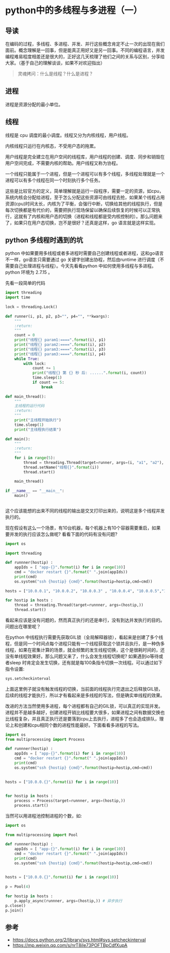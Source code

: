 # python中的多线程与多进程（一）


## 导读
在编码的过程，多线程、多进程、并发、并行这些概念肯定不止一次的出现在我们面前。概念理解是一回事，但是能真正用好又是另一回事。不同的编程语言，并发编程难易程度相差还是很大的，正好这几天梳理了他们之间的关系与区别，分享给大家。（基于自己的理解谈谈，如果不对欢迎指出）

> 灵魂拷问：什么是线程？什么是进程？

## 进程
进程是资源分配的最小单位。

## 线程
线程是 cpu 调度的最小调度。线程又分为内核线程，用户线程。

内核线程只运行在内核态，不受用户态的拖累。

用户线程是完全建立在用户空间的线程库，用户线程的创建、调度、同步和销毁在用户空间完成，不需要内核的帮助。用户线程又称为协程。

一个线程只能属于一个进程，但是一个进程可以有多个线程，多线程处理就是一个进程可以有多个线程在同一个时刻执行多个任务。

这些是比较官方的定义，简单理解就是运行一段程序，需要一定的资源，如cpu，系统内核会分配给进程，至于怎么分配这些资源可由线程去抢，如果某个线程占用资源(cpu)时间太长，内核为了平衡，会强行中断，切换给其他的线程执行，但是每次切换都是有代价的，需要把执行现场保留以确保后续恢复的时候可以正常执行，这就有了内核和用户态的切换（进程和线程都是受内核控制的）。那么问题来了，如果只在用户态切换，岂不是很好？还真是这样，go 语言就是这样实现。

## python 多线程时遇到的坑
python 中如果要用多线程或者多进程时需要自己创建线程或者进程，这和go语言不一样，go语言只需要通过 go 关键字创建出协程，然后由runtime 进行调度（不需要自己处理进程与线程）。今天先看看python 中如何使用多线程与多进程。python 环境为 2.7.15 。

先看一段简单的代码
```python
import threading
import time
​
lock = threading.Lock()
​
def runner(i, p1, p2, p3="", p4="", **kwargs):
    """
    :return:
    """
    count = 0
    print("线程{} param1:====".format(i), p1)
    print("线程{} param2:====".format(i), p2)
    print("线程{} param3:====".format(i), p3)
    print("线程{} param3:====".format(i), p4)
    while True:
        with lock:
            count += 1
            print("线程{} 第 {} 秒 后: ......".format(i, count))
            time.sleep(1)
            if count == 5:
                break
                
def main_thread():
    """
    主线程的运行代码
    :return:
    """
    print("主线程开始执行")
    time.sleep(1)
    print("主线程执行结束")
​
def main():
    """
    :return:
    """
    for i in range(5):
        thread = threading.Thread(target=runner, args=(i, "a1", "a2"), kwargs={"p3": "p2", "p4": "p4"})
        thread.setName("线程{}".format(i))
        thread.start()
​
    main_thread()
​
if __name__ == "__main__":
    main()
​
```

这个应该能想的出来不同的线程的输出是交叉打印出来的，说明这是多个线程并发执行的。

现在假设有这么一个场景，有10台机器，每个机器上有10个容器需要重启，如果要并发的执行应该怎么做呢? 看看下面的代码有没有问题? 
```python
import os
​
import threading
​
def runnner(hostip) :
    appIds = [ "app-{}".format(i) for i in range(10)]
    cmd = "docker restart {}".format(" ".join(appIds))
    print(cmd)
    os.system("ssh {hostip} {cmd}".format(hostip=hostip,cmd=cmd))
​
hosts = ["10.0.0.1", "10.0.0.2", "10.0.0.3" , "10.0.0.4", "10.0.0.5","10.0.0.6", "10.0.0.7", "10.0.0.8" , "10.0.0.9", "10.0.0.10"]
​
for hostip in hosts :
    thread = threading.Thread(target=runnner, args=(hostip,))
    thread.start()
```

看起来应该是没有问题的，然而真正执行的还是串行，没有到达并发执行的目的。问题出在哪里呢？

在python 中线程执行需要先获取GIL锁（全局解释器锁），看起来是创建了多个线程，但是同一个时间点每个进程只能有一个线程获取这个锁并且执行，是一种伪多线程，如果在密集计算的场景，就会频繁的发生线程切换，这个是很耗时间的，还没有单线程效果好。那么问题又来了，什么会发生线程切换呢?
如果遇到io等待或者sleep 时肯定会发生切换，还有就是每100条指令切换一次线程。可以通过如下指令设置:
```python
sys.setcheckinterval
```

上面这里例子就没有触发线程的切换，当前面的线程执行完退出之后释放GIL锁，后续的线程才能执行，所以才有看起来是多线程的写法，但是确实单线程的效果。

改进的方法当然使用多进程，每个进程都有自己的GIL锁，可以真正的实现并发。进程并不是越多越好，创建进程开销比线程要大很多，如果进程之间有数据交换也比线程复杂，并且真正执行还是要落到cpu上去执行，进程多了也会造成排队，理论上和创建和cpu相同个数的进程性能最好。下面看看多进程的写法。
```python
import os
from multiprocessing import Process
​
def runnner(hostip) :
    appIds = [ "app-{}".format(i) for i in range(10)]
    cmd = "docker restart {}".format(" ".join(appIds))
    print(cmd)
    os.system("ssh {hostip} {cmd}".format(hostip=hostip,cmd=cmd))
​
​
hosts = ["10.0.0.{}".format(i) for i in range(10)]
​
​
for hostip in hosts :
    process = Process(target=runnner, args=(hostip,))
    process.start()
```

当然可以用进程池控制进程的个数，如:

```python
import os
​
from multiprocessing import Pool
​
def runnner(hostip) :
    appIds = [ "app-{}".format(i) for i in range(10)]
    cmd = "docker restart {}".format(" ".join(appIds))
    print(cmd)
    os.system("ssh {hostip} {cmd}".format(hostip=hostip,cmd=cmd))
​
​
hosts = ["10.0.0.{}".format(i) for i in range(10)]
​
p = Pool(4)
​
for hostip in hosts :
    p.apply_async(runnner, args=(hostip,)) # 异步执行
p.close()
p.join()
```

## 参考
- https://docs.python.org/2/library/sys.html#sys.setcheckinterval
- https://mp.weixin.qq.com/s/nrT8iIe73POFTBpCdfXupA


